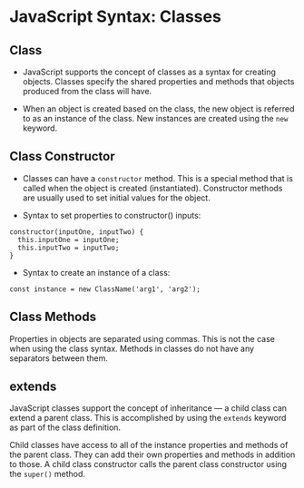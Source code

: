 # JavaScript Syntax: Classes

## Class
- JavaScript supports the concept of classes as a syntax for creating objects. Classes specify the shared properties and methods that objects produced from the class will have.

- When an object is created based on the class, the new object is referred to as an instance of the class. New instances are created using the `new` keyword.

## Class Constructor
- Classes can have a `constructor` method. This is a special method that is called when the object is created (instantiated). Constructor methods are usually used to set initial values for the object.

- Syntax to set properties to constructor() inputs:

``` 
constructor(inputOne, inputTwo) {
  this.inputOne = inputOne;
  this.inputTwo = inputTwo;
}
```

- Syntax to create an instance of a class:

```
const instance = new ClassName('arg1', 'arg2');

```

## Class Methods
Properties in objects are separated using commas. This is not the case when using the class syntax. Methods in classes do not have any separators between them.

## extends
JavaScript classes support the concept of inheritance — a child class can extend a parent class. This is accomplished by using the `extends` keyword as part of the class definition.

Child classes have access to all of the instance properties and methods of the parent class. They can add their own properties and methods in addition to those. A child class constructor calls the parent class constructor using the `super()` method.

